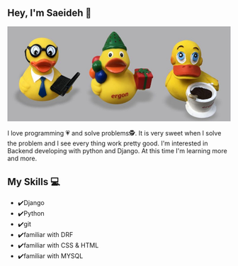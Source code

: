 ## Hey, I'm Saeideh &#128075;
![tell your problem to duck](duck.jpg)

I love programming &#128151; and solve problems&#128373;. It is very sweet when I solve the problem and I see every thing work pretty good. I'm interested in Backend developing with python and Django. At this time I'm learning more and more.

## My Skills &#128187;
+ &#10004;&#65039;Django
+ &#10004;&#65039;Python
+ &#10004;&#65039;git
+ &#10004;&#65039;familiar with DRF
+ &#10004;&#65039;familiar with CSS & HTML
+ &#10004;&#65039;familiar with MYSQL

